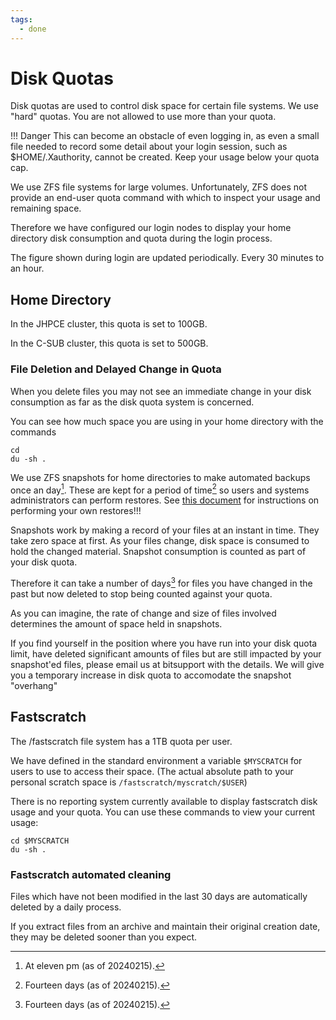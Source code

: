 ```yaml
---
tags:
  - done
---
```

# Disk Quotas

Disk quotas are used to control disk space for certain file systems. We use "hard" quotas. You are not allowed to use more than your quota.  

!!! Danger
    This can become an obstacle of even logging in, as even a small file needed to record some detail about your login session, such as $HOME/.Xauthority, cannot be created. Keep your usage below your quota cap.

We use ZFS file systems for large volumes. Unfortunately, ZFS does not provide an end-user quota command with which to inspect your usage and remaining space.

Therefore we have configured our login nodes to display your home directory disk consumption and quota during the login process.

The figure shown during login are updated periodically. Every 30 minutes to an hour.

## Home Directory

In the JHPCE cluster, this quota is set to 100GB.

In the C-SUB cluster, this quota is set to 500GB.


### File Deletion and Delayed Change in Quota

When you delete files you may not see an immediate change in your disk consumption as far as the disk quota system is concerned.

You can see how much space you are using in your home directory with the commands

```Shell linenums="0"
cd
du -sh .
```

We use ZFS snapshots for home directories to make automated backups once an day[^1]. These are kept for a period of time[^2] so users and systems administrators can perform restores. See [this document](backups.md) for instructions on performing your own restores!!!

[^1]: At eleven pm (as of 20240215).
[^2]: Fourteen days (as of 20240215).

Snapshots work by making a record of your files at an instant in time.  They take zero space at first. As your files change, disk space is consumed to hold the changed material. Snapshot consumption is counted as part of your disk quota.

Therefore it can take a number of days[^2] for files you have changed in the past but now deleted to stop being counted against your quota.

As you can imagine, the rate of change and size of files involved determines the amount of space held in snapshots.

If you find yourself in the position where you have run into your disk quota limit, have deleted significant amounts of files but are still impacted by your snapshot'ed files, please email us at bitsupport with the details. We will give you a temporary increase in disk quota to accomodate the snapshot "overhang"


## Fastscratch

The /fastscratch file system has a 1TB quota per user.

We have defined in the standard environment a variable `$MYSCRATCH` for users to use to access their space. (The actual absolute path to your personal scratch space is `/fastscratch/myscratch/$USER`)

There is no reporting system currently available to display fastscratch disk usage and your quota. You can use these commands to view your current usage:

```Shell linenums="0"
cd $MYSCRATCH
du -sh .
```

### Fastscratch automated cleaning

Files which have not been modified in the last 30 days are automatically deleted by a daily process.

If you extract files from an archive and maintain their original creation date, they may be deleted sooner than you expect. 
